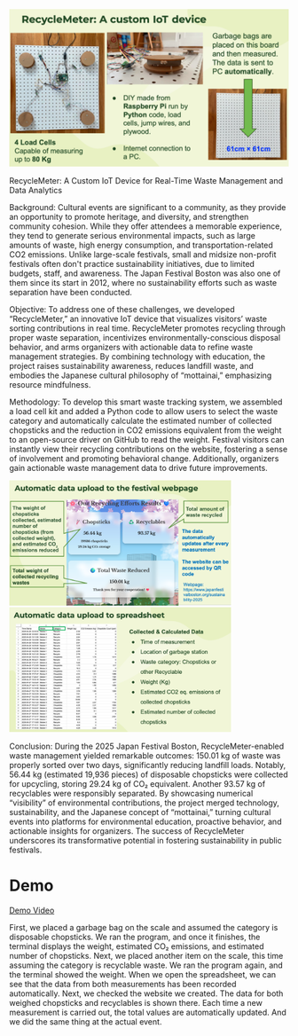 <img width="900" alt="image" src="https://github.com/Banriboy/JapaneseFestival2025/blob/main/スクリーンショット%202025-07-08%20午後2.19.07.png">

RecycleMeter: A Custom IoT Device for Real-Time Waste Management and Data Analytics

Background: Cultural events are significant to a community, as they provide an opportunity to promote heritage, and diversity, and strengthen community cohesion. While they offer attendees a memorable experience, they tend to generate serious environmental impacts, such as large amounts of waste, high energy consumption, and transportation-related CO2 emissions. Unlike large-scale festivals, small and midsize non-profit festivals often don't practice sustainability initiatives, due to limited budgets, staff, and awareness. The Japan Festival Boston was also one of them since its start in 2012, where no sustainability efforts such as waste separation have been conducted.

Objective: To address one of these challenges, we developed “RecycleMeter,” an innovative IoT device that visualizes visitors’ waste sorting contributions in real time. RecycleMeter promotes recycling through proper waste separation, incentivizes environmentally-conscious disposal behavior, and arms organizers with actionable data to refine waste management strategies. By combining technology with education, the project raises sustainability awareness, reduces landfill waste, and embodies the Japanese cultural philosophy of “mottainai,” emphasizing resource mindfulness.

Methodology: To develop this smart waste tracking system, we assembled a load cell kit and added a Python code to allow users to select the waste category and automatically calculate the estimated number of collected chopsticks and the reduction in CO2 emissions equivalent from the weight to an open-source driver on GitHub to read the weight. Festival visitors can instantly view their recycling contributions on the website, fostering a sense of involvement and promoting behavioral change. Additionally, organizers gain actionable waste management data to drive future improvements.


<img width="400" alt="image" src="https://github.com/Banriboy/JapaneseFestival2025/blob/main/スクリーンショット%202025-07-08%20午後2.29.51.png"> <img width="400" alt="image" src="https://github.com/Banriboy/JapaneseFestival2025/blob/main/スクリーンショット%202025-07-08%20午後2.29.23.png">

Conclusion: During the 2025 Japan Festival Boston, RecycleMeter-enabled waste management yielded remarkable outcomes: 150.01 kg of waste was properly sorted over two days, significantly reducing landfill loads. Notably, 56.44 kg (estimated 19,936 pieces) of disposable chopsticks were collected for upcycling, storing 29.24 kg of CO₂ equivalent. Another 93.57 kg of recyclables were responsibly separated. By showcasing numerical “visibility” of environmental contributions, the project merged technology, sustainability, and the Japanese concept of “mottainai,” turning cultural events into platforms for environmental education, proactive behavior, and actionable insights for organizers. The success of RecycleMeter underscores its transformative potential in fostering sustainability in public festivals.

# Demo

[Demo Video](https://drive.google.com/file/d/1zNdhJk-77N_TcD_6_dc9zJlMYPuRLgQ4/view?pli=1)

First, we placed a garbage bag on the scale and assumed the category is disposable chopsticks. We ran the program, and once it finishes, the terminal displays the weight, estimated CO₂ emissions, and estimated number of chopsticks.
Next, we placed another item on the scale, this time assuming the category is recyclable waste. We ran the program again, and the terminal showed the weight.
When we open the spreadsheet, we can see that the data from both measurements has been recorded automatically.
Next, we checked the website we created. The data for both weighed chopsticks and recyclables is shown there. Each time a new measurement is carried out, the total values are automatically updated.
And we did the same thing at the actual event.
